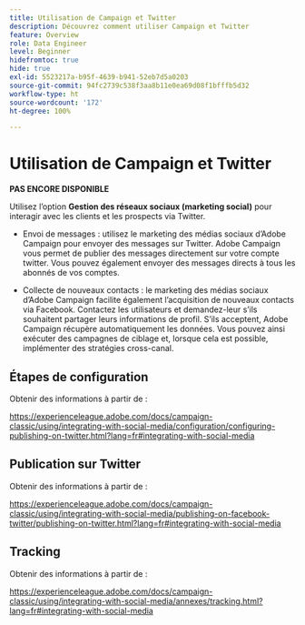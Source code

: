```yaml
---
title: Utilisation de Campaign et Twitter
description: Découvrez comment utiliser Campaign et Twitter
feature: Overview
role: Data Engineer
level: Beginner
hidefromtoc: true
hide: true
exl-id: 5523217a-b95f-4639-b941-52eb7d5a0203
source-git-commit: 94fc2739c538f3aa8b11e0ea69d08f1bfffb5d32
workflow-type: ht
source-wordcount: '172'
ht-degree: 100%

---
```


# Utilisation de Campaign et Twitter

**PAS ENCORE DISPONIBLE**

Utilisez l’option **Gestion des réseaux sociaux (marketing social)** pour interagir avec les clients et les prospects via Twitter.

* Envoi de messages : utilisez le marketing des médias sociaux d’Adobe Campaign pour envoyer des messages sur Twitter. Adobe Campaign vous permet de publier des messages directement sur votre compte twitter. Vous pouvez également envoyer des messages directs à tous les abonnés de vos comptes.

* Collecte de nouveaux contacts : le marketing des médias sociaux d’Adobe Campaign facilite également l’acquisition de nouveaux contacts via Facebook. Contactez les utilisateurs et demandez-leur s’ils souhaitent partager leurs informations de profil. S’ils acceptent, Adobe Campaign récupère automatiquement les données. Vous pouvez ainsi exécuter des campagnes de ciblage et, lorsque cela est possible, implémenter des stratégies cross-canal.

## Étapes de configuration

Obtenir des informations à partir de :

https://experienceleague.adobe.com/docs/campaign-classic/using/integrating-with-social-media/configuration/configuring-publishing-on-twitter.html?lang=fr#integrating-with-social-media


## Publication sur Twitter

Obtenir des informations à partir de :

https://experienceleague.adobe.com/docs/campaign-classic/using/integrating-with-social-media/publishing-on-facebook-twitter/publishing-on-twitter.html?lang=fr#integrating-with-social-media


## Tracking

Obtenir des informations à partir de :

https://experienceleague.adobe.com/docs/campaign-classic/using/integrating-with-social-media/annexes/tracking.html?lang=fr#integrating-with-social-media
